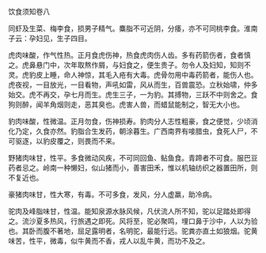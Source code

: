 饮食须知卷八

同虾及生菜、梅李食，损男子精气。麋脂不可近阴，分痿，亦不可同桃李食。淮南子云：孕妇见，生子四目。

虎肉味酸，作气性热。正月食虎伤神，热食虎肉伤人齿。多有药箭伤者，食者慎之。虎鼻悬门中，次年取熬作屑，与妇食之，便生贵子。勿令人及妇知，知则不灵。虎豹皮上睡，命人神惊，其毛入疮有大毒。虎骨勿用中毒药箭者，能伤人也。虎夜视，一目放光，一目看物，声吼如雷，风从而生，百兽震恐。立秋始啸，仲多始交。虎不再交，孕七月而生。虎生三子，一为豹。其搏物，三跃不中则舍之。食狗则醉，闻羊角烟则走，恶其臭也。虎害人兽，而蜡鼠能制之，智无大小也。

豹肉味酸，性微温。正月勿食，伤神损寿。豹肉分人志性粗豪，食之便觉，少顷消化乃定，久食亦然。豹脂合生发药，朝涂暮生。广西南界有唼腊虫，食死人尸，不可驱逐，以豹皮覆之，则畏而不来。

野猪肉味甘，性平。多食微动风疾，不可同回鱼、鲇鱼食。青蹄者不可食。服巴豆药者忌之。岭南一种懒妇，似山猪而小，善害田禾，惟以机轴纺织之器置田所，则不复近也。

豪猪肉味甘，性大寒，有毒。不可多食，发风，分人虚羸，助冷病。

驼肉及峰脂味甘，性温。能知泉源水脉风候，凡伏流人所不知，驼以足踏处即得之。流沙夏多热风，行旅遇之即死。风将至，驼必聚鸣，埋口鼻于沙中，人以为验也。其卧而腹不著地，屈足露明者，名明驼，最能行远。驼粪亦直土如狼烟。驼黄味苦，性平，微毒，似牛黄而不香，戎人以乱牛黄，而功不及之。